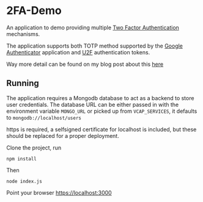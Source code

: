 # 2FA-Demo

An application to demo providing multiple [Two Factor Authentication][1] mechanisms.

The application supports both TOTP method supported by the [Google Authenticator][2] application and [U2F][3] authentication tokens.

Way more detail can be found on my blog post about this [here][4]

## Running

The application requires a Mongodb database to act as a backend to store user credentials. The database URL can be either passed 
in with the environment variable `MONGO_URL` or picked up from `VCAP_SERVICES`, it defaults to `mongodb://localhost/users`

https is required, a selfsigned certificate for localhost is included, but these should be replaced for a proper deployment.

Clone the project, run

`npm install`

Then

`node index.js`

Point your browser [https://localhost:3000][5]

[1]: https://en.wikipedia.org/wiki/Two-factor_authentication
[2]: https://play.google.com/store/apps/details?id=com.google.android.apps.authenticator2
[3]: https://en.wikipedia.org/wiki/Universal_2nd_Factor
[4]: http://www.hardill.me.uk/wordpress/2016/03/30/adding-2-factor-authentication-to-your-expressjs-app/
[5]: https://localhost:3000